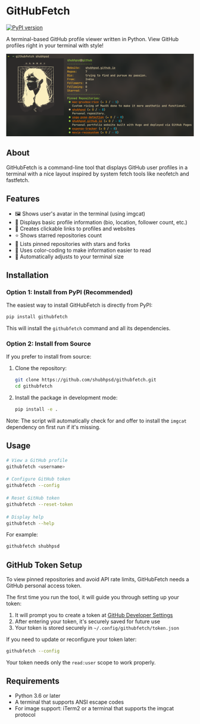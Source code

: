 # GitHubFetch

[![PyPI version](https://badge.fury.io/py/githubfetch.svg)](https://badge.fury.io/py/githubfetch)

A terminal-based GitHub profile viewer written in Python. View GitHub profiles right in your terminal with style!

![GitHubFetch Demo Screenshot](demo-screenshot.png)

## About

GitHubFetch is a command-line tool that displays GitHub user profiles in a terminal with a nice layout inspired by system fetch tools like neofetch and fastfetch.

## Features

- 🖼️ Shows user's avatar in the terminal (using imgcat)
- 👤 Displays basic profile information (bio, location, follower count, etc.)
- 🔗 Creates clickable links to profiles and websites
- ⭐ Shows starred repositories count
- 📌 Lists pinned repositories with stars and forks
- 🎨 Uses color-coding to make information easier to read
- 📏 Automatically adjusts to your terminal size

## Installation

### Option 1: Install from PyPI (Recommended)

The easiest way to install GitHubFetch is directly from PyPI:

```bash
pip install githubfetch
```

This will install the `githubfetch` command and all its dependencies.

### Option 2: Install from Source

If you prefer to install from source:

1. Clone the repository:

   ```bash
   git clone https://github.com/shubhpsd/githubfetch.git
   cd githubfetch
   ```

2. Install the package in development mode:

   ```bash
   pip install -e .
   ```

Note: The script will automatically check for and offer to install the `imgcat` dependency on first run if it's missing.

## Usage

```bash
# View a GitHub profile
githubfetch <username>

# Configure GitHub token
githubfetch --config

# Reset GitHub token
githubfetch --reset-token

# Display help
githubfetch --help
```

For example:

```bash
githubfetch shubhpsd
```

## GitHub Token Setup

To view pinned repositories and avoid API rate limits, GitHubFetch needs a GitHub personal access token.

The first time you run the tool, it will guide you through setting up your token:

1. It will prompt you to create a token at [GitHub Developer Settings](https://github.com/settings/tokens)
2. After entering your token, it's securely saved for future use
3. Your token is stored securely in `~/.config/githubfetch/token.json`

If you need to update or reconfigure your token later:

```bash
githubfetch --config
```

Your token needs only the `read:user` scope to work properly.

## Requirements

- Python 3.6 or later
- A terminal that supports ANSI escape codes
- For image support: iTerm2 or a terminal that supports the imgcat protocol